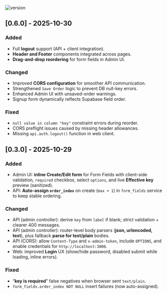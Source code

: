 ![version](https://img.shields.io/badge/version-v0.6.0-blue.svg)

## [0.6.0] - 2025-10-30
### Added
- Full **logout** support (API + client integration).
- **Header and Footer** components integrated across pages.
- **Drag-and-drop reordering** for form fields in Admin UI.

### Changed
- Improved **CORS configuration** for smoother API communication.
- Strengthened `Save Order` logic to prevent DB null-key errors.
- Enhanced Admin UI with unsaved-order warnings.
- Signup form dynamically reflects Supabase field order.

### Fixed
- `null value in column "key"` constraint errors during reorder.
- CORS preflight issues caused by missing header allowances.
- Missing `api.auth.logout()` function in web client.

## [0.3.0] - 2025-10-29
### Added
- Admin UI: **inline Create/Edit form** for Form Fields with client-side validation, `required` checkbox, select `options`, and live **Effective key** preview (sanitized).
- API: **Auto-assign `order_index`** on create (`max + 1`) in `form_fields` service to keep stable ordering.

### Changed
- API (admin controller): derive `key` from `label` if blank; strict validation + clearer 400 messages.
- API (admin controller): router-level body parsers (**json, urlencoded, text**), plus fallback **parse for text/plain** bodies.
- API (CORS): allow `Content-Type` and `x-admin-token`, include `OPTIONS`, and enable credentials for `http://localhost:3000`.
- Web: improved **Login** UX (show/hide password, disabled submit while loading, inline errors).

### Fixed
- “**key is required**” false negatives when browser sent `text/plain`.
- `form_fields.order_index NOT NULL` insert failures (now auto-assigned).
